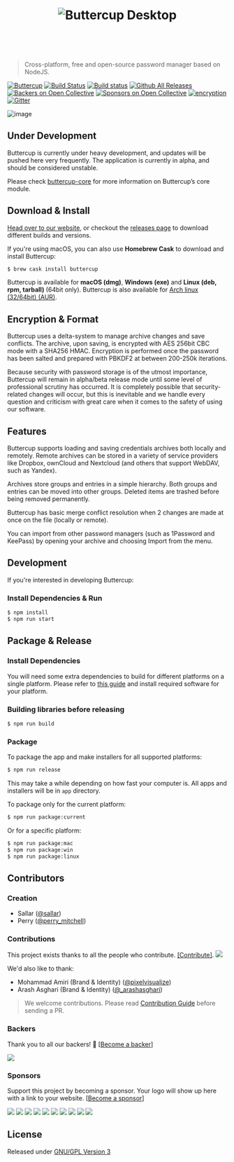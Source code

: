 <h1 align="center">
  <br/>
  <img src="https://cdn.rawgit.com/buttercup-pw/buttercup-assets/054fc0fa/badge/desktop.svg" alt="Buttercup Desktop">
  <br/>
  <br/>
  <br/>
</h1>

> Cross-platform, free and open-source password manager based on NodeJS.

[![Buttercup](https://cdn.rawgit.com/buttercup-pw/buttercup-assets/6582a033/badge/buttercup-slim.svg)](https://buttercup.pw) [![Build Status](https://travis-ci.org/buttercup/buttercup-desktop.svg?branch=master)](https://travis-ci.org/buttercup/buttercup-desktop) [![Build status](https://ci.appveyor.com/api/projects/status/tvthn0hnrsrr4ugy/branch/master?svg=true)](https://ci.appveyor.com/project/sallar/buttercup/branch/master)
 [![Github All Releases](https://buttercup-download-count.now.sh/)](https://github.com/buttercup/buttercup-desktop/releases) [![Backers on Open Collective](https://opencollective.com/buttercup/backers/badge.svg)](#backers) [![Sponsors on Open Collective](https://opencollective.com/buttercup/sponsors/badge.svg)](#sponsors) [![encryption](https://img.shields.io/badge/Encryption-AES%20256%20CBC-red.svg)](https://tools.ietf.org/html/rfc3602) [![Gitter](https://img.shields.io/gitter/room/buttercup-cpre/buttercup.svg)](https://gitter.im/buttercup/buttercup)

![image](https://user-images.githubusercontent.com/768052/29536730-9db58428-86c7-11e7-9bef-418a8cd14830.png)

## Under Development

Buttercup is currently under heavy development, and updates will be pushed here very frequently.
The application is currently in alpha, and should be considered unstable.

Please check [buttercup-core](https://github.com/perry-mitchell/buttercup-core) for more information on Buttercup’s core module.

## Download & Install

[Head over to our website](https://buttercup.pw), or checkout the [releases page](https://github.com/buttercup/buttercup-desktop/releases) to download different builds and versions.

If you're using macOS, you can also use **Homebrew Cask** to download and install Buttercup:

``` bash
$ brew cask install buttercup
```

Buttercup is available for **macOS (dmg)**, **Windows (exe)** and **Linux (deb, rpm, tarball)** (64bit only). Buttercup is also available for [Arch linux (32/64bit) (AUR)](https://aur.archlinux.org/packages/buttercup-desktop/).

## Encryption & Format

Buttercup uses a delta-system to manage archive changes and save conflicts. The archive, upon saving, is encrypted with AES 256bit CBC mode with a SHA256 HMAC. Encryption is performed once the password has been salted and prepared with PBKDF2 at between 200-250k iterations.

Because security with password storage is of the utmost importance, Buttercup will remain in alpha/beta release mode until some level of professional scrutiny has occurred. It is completely possible that security-related changes will occur, but this is inevitable and we handle every question and criticism with great care when it comes to the safety of using our software.

## Features

Buttercup supports loading and saving credentials archives both locally and remotely. Remote archives can be stored in a variety of service providers like Dropbox, ownCloud and Nextcloud (and others that support WebDAV, such as Yandex).

Archives store groups and entries in a simple hierarchy. Both groups and entries can be moved into other groups. Deleted items are trashed before being removed permanently.

Buttercup has basic merge conflict resolution when 2 changes are made at once on the file (locally or remote).

You can import from other password managers (such as 1Password and KeePass) by opening your archive and choosing Import from the menu.

## Development

If you're interested in developing Buttercup:

### Install Dependencies & Run

``` bash
$ npm install
$ npm run start
```

## Package & Release

### Install Dependencies

You will need some extra dependencies to build for different platforms on a single platform. Please refer to [this guide](https://github.com/electron-userland/electron-builder/wiki/Multi-Platform-Build) and install required software for your platform.

### Building libraries before releasing

``` bash
$ npm run build
```

### Package

To package the app and make installers for all supported platforms:

``` bash
$ npm run release
```
This may take a while depending on how fast your computer is. All apps and installers will be in `app` directory.

To package only for the current platform:

``` bash
$ npm run package:current
```

Or for a specific platform:
``` bash
$ npm run package:mac
$ npm run package:win
$ npm run package:linux
```

## Contributors

### Creation

 * Sallar ([@sallar](https://twitter.com/sallar))
 * Perry ([@perry_mitchell](https://twitter.com/perry_mitchell))

### Contributions

This project exists thanks to all the people who contribute. [[Contribute]](CONTRIBUTING.md).
<a href="graphs/contributors"><img src="https://opencollective.com/buttercup/contributors.svg?width=890" /></a>

We'd also like to thank:

 * Mohammad Amiri (Brand & Identity) ([@pixelvisualize](https://twitter.com/pixelvisualize))
 * Arash Asghari (Brand & Identity) ([@_arashasghari](https://twitter.com/_arashasghari))

> We welcome contributions. Please read [Contribution Guide](CONTRIBUTING.md) before sending a PR.

### Backers

Thank you to all our backers! 🙏 [[Become a backer](https://opencollective.com/buttercup#backer)]

<a href="https://opencollective.com/buttercup#backers" target="_blank"><img src="https://opencollective.com/buttercup/backers.svg?width=890"></a>

### Sponsors

Support this project by becoming a sponsor. Your logo will show up here with a link to your website. [[Become a sponsor](https://opencollective.com/buttercup#sponsor)]

<a href="https://opencollective.com/buttercup/sponsor/0/website" target="_blank"><img src="https://opencollective.com/buttercup/sponsor/0/avatar.svg"></a>
<a href="https://opencollective.com/buttercup/sponsor/1/website" target="_blank"><img src="https://opencollective.com/buttercup/sponsor/1/avatar.svg"></a>
<a href="https://opencollective.com/buttercup/sponsor/2/website" target="_blank"><img src="https://opencollective.com/buttercup/sponsor/2/avatar.svg"></a>
<a href="https://opencollective.com/buttercup/sponsor/3/website" target="_blank"><img src="https://opencollective.com/buttercup/sponsor/3/avatar.svg"></a>
<a href="https://opencollective.com/buttercup/sponsor/4/website" target="_blank"><img src="https://opencollective.com/buttercup/sponsor/4/avatar.svg"></a>
<a href="https://opencollective.com/buttercup/sponsor/5/website" target="_blank"><img src="https://opencollective.com/buttercup/sponsor/5/avatar.svg"></a>
<a href="https://opencollective.com/buttercup/sponsor/6/website" target="_blank"><img src="https://opencollective.com/buttercup/sponsor/6/avatar.svg"></a>
<a href="https://opencollective.com/buttercup/sponsor/7/website" target="_blank"><img src="https://opencollective.com/buttercup/sponsor/7/avatar.svg"></a>
<a href="https://opencollective.com/buttercup/sponsor/8/website" target="_blank"><img src="https://opencollective.com/buttercup/sponsor/8/avatar.svg"></a>
<a href="https://opencollective.com/buttercup/sponsor/9/website" target="_blank"><img src="https://opencollective.com/buttercup/sponsor/9/avatar.svg"></a>

## License

Released under [GNU/GPL Version 3](LICENSE)
